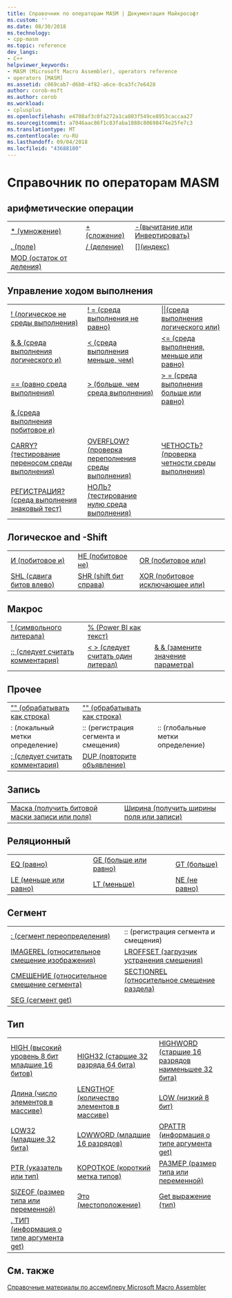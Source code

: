 ```yaml
---
title: Справочник по операторам MASM | Документация Майкрософт
ms.custom: ''
ms.date: 08/30/2018
ms.technology:
- cpp-masm
ms.topic: reference
dev_langs:
- C++
helpviewer_keywords:
- MASM (Microsoft Macro Assembler), operators reference
- operators [MASM]
ms.assetid: c069cab7-d6b0-4f82-a6ce-0ca3fc7e6428
author: corob-msft
ms.author: corob
ms.workload:
- cplusplus
ms.openlocfilehash: e4708af3c0fa272a1ca803f549ce8953caccaa27
ms.sourcegitcommit: a7046aac86f1c83faba1088c80698474e25fe7c3
ms.translationtype: MT
ms.contentlocale: ru-RU
ms.lasthandoff: 09/04/2018
ms.locfileid: "43688180"
---
```

# <a name="masm-operators-reference"></a>Справочник по операторам MASM

## <a name="arithmetic"></a>арифметические операции

||||
|-|-|-|
|[* (умножение)](operator-multiply.md)|[+ (сложение)](operator-add.md)|[-(вычитание или Инвертировать)](operator-subtract-2.md)|
|[. (поле)](operator-dot.md)|[/ (деление)](operator-subtract-1.md)|[&#91;&#93;(индекс)](operator-brackets.md)|
|[MOD (остаток от деления)](operator-mod.md)|||

## <a name="control-flow"></a>Управление ходом выполнения

||||
|-|-|-|
|[! (логическое не среды выполнения)](operator-logical-not-masm-run-time.md)|[! = (среда выполнения не равно)](operator-not-equal-masm.md)|[&#124;&#124;(среда выполнения логического или)](operator-logical-or.md)|
|[& & (среда выполнения логического и)](operator-logical-and-masm-run-time.md)|[< (среда выполнения меньше, чем)](operator-less-than-masm-run-time.md)|[\<= (среда выполнения, меньше или равно)](operator-less-or-equal-masm-run-time.md)|
|[== (равно среда выполнения)](operator-equal-masm-run-time.md)|[> (больше, чем среда выполнения)](operator-greater-than-masm-run-time.md)|[> = (среда выполнения больше или равно)](operator-greater-or-equal-masm-run-time.md)|
|[& (среда выполнения побитовое и)](operator-bitwise-and.md)|||
|[CARRY? (тестирование переносом среды выполнения)](operator-carry-q.md)|[OVERFLOW? (проверка переполнения среды выполнения)](operator-overflow-q.md)|[ЧЕТНОСТЬ? (проверка четности среды выполнения)](operator-parity-q.md)|
|[РЕГИСТРАЦИЯ? (среда выполнения знаковый тест)](operator-sign-q.md)|[НОЛЬ? (тестирование нулю среда выполнения)](operator-zero-q.md)||

## <a name="logical-and-shift"></a>Логическое and -Shift

||||
|-|-|-|
|[И (побитовое и)](operator-and.md)|[НЕ (побитовое не)](operator-not.md)|[OR (побитовое или)](operator-or.md)|
|[SHL (сдвига битов влево)](operator-shl.md)|[SHR (shift бит справа)](operator-shr.md)|[XOR (побитовое исключающее или)](operator-xor.md)|

## <a name="macro"></a>Макрос

||||
|-|-|-|
|[! (символьного литерала)](operator-logical-not-masm.md)|[% (Power BI как текст)](operator-percent.md)||
|[;; (следует считать комментария)](operator-semicolons.md)|[&lt; &gt; (следует считать один литерал)](operator-literal.md)|[& & (замените значение параметра)](operator-logical-and-masm.md)|

## <a name="miscellaneous"></a>Прочее

||||
|-|-|-|
|["" (обрабатывать как строка)](operator-single-quote.md)|["" (обрабатывать как строка)](operator-double-quote.md)||
|: (локальный метки определение)|:: (регистрация сегмента и смещения)|:: (глобальные метки определение)|
|[; (следует считать комментария)](operator-semicolon.md)|[DUP (повторите объявление)](operator-dup.md)||

## <a name="record"></a>Запись

|||
|-|-|
|[Маска (получить битовой маски записи или поля)](operator-mask.md)|[Ширина (получить ширины поля или записи)](operator-width.md)|

## <a name="relational"></a>Реляционный

||||
|-|-|-|
|[EQ (равно)](operator-eq.md)|[GE (больше или равно)](operator-ge.md)|[GT (больше)](operator-gt.md)|
|[LE (меньше или равно)](operator-le.md)|[LT (меньше)](operator-lt.md)|[NE (не равно)](operator-ne.md)|

## <a name="segment"></a>Сегмент

|||
|-|-|
|[: (сегмент переопределения)](operator-colon.md)|:: (регистрация сегмента и смещения)|
|[IMAGEREL (относительное смещение изображения)](operator-imagerel.md)|[LROFFSET (загрузчик устранения смещения)](operator-lroffset.md)|
|[СМЕЩЕНИЕ (относительное смещение сегмента)](operator-offset.md)|[SECTIONREL (относительное смещение раздела)](operator-sectionrel.md)|
|[SEG (сегмент get)](operator-seg.md)||

## <a name="type"></a>Тип

||||
|-|-|-|
|[HIGH (высокий уровень 8 бит младшие 16 битов)](operator-high.md)|[HIGH32 (старшие 32 разряда 64 бита)](operator-high32.md)|[HIGHWORD (старшие 16 разрядов наименьшее 32 бита)](operator-highword.md)|
|[Длина (число элементов в массиве)](operator-length.md)|[LENGTHOF (количество элементов в массиве)](operator-lengthof.md)|[LOW (низкий 8 бит)](operator-low.md)|
|[LOW32 (младшие 32 бита)](operator-low32.md)|[LOWWORD (младшие 16 разрядов)](operator-lowword.md)|[OPATTR (информация о типе аргумента get)](operator-opattr.md)|
|[PTR (указатель или тип)](operator-ptr.md)|[КОРОТКОЕ (короткий метка типов)](operator-short.md)|[РАЗМЕР (размер типа или переменной)](operator-size.md)|
|[SIZEOF (размер типа или переменной)](operator-sizeof.md)|[Это (местоположение)](operator-this.md)|[Get выражение (тип)](operator-type.md)|
|[. ТИП (информация о типе аргумента get)](operator-dot-type.md)|||

## <a name="see-also"></a>См. также

[Справочные материалы по ассемблеру Microsoft Macro Assembler](microsoft-macro-assembler-reference.md)<br/>